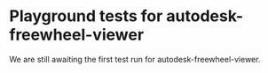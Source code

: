 # Playground tests for autodesk-freewheel-viewer
We are still awaiting the first test run for autodesk-freewheel-viewer.
